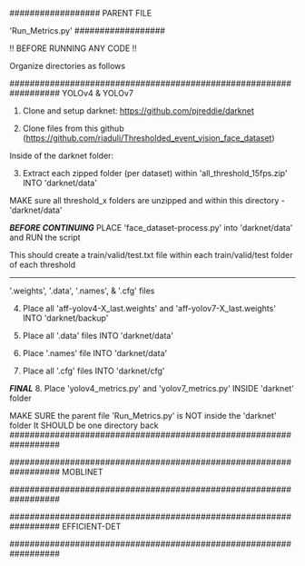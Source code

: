 ##################
PARENT FILE

'Run_Metrics.py'
##################

!! BEFORE RUNNING ANY CODE !!

Organize directories as follows

##################################################################
YOLOv4 & YOLOv7

1. Clone and setup darknet: https://github.com/pjreddie/darknet

2. Clone files from this github (https://github.com/riaduli/Thresholded_event_vision_face_dataset)

Inside of the darknet folder:

3. Extract each zipped folder (per dataset) within 'all_threshold_15fps.zip' INTO 'darknet/data'

MAKE sure all threshold_x folders are unzipped and within this directory - 'darknet/data'

***BEFORE CONTINUING***
PLACE 'face_dataset-process.py' into 'darknet/data' and RUN the script

This should create a train/valid/test.txt file within each train/valid/test folder of each threshold
***********************

'.weights', '.data', '.names', & '.cfg' files

4. Place all 'aff-yolov4-X_last.weights' and 'aff-yolov7-X_last.weights' INTO 'darknet/backup'

5. Place all '.data' files INTO 'darknet/data'

6. Place '.names' file INTO 'darknet/data'

7. Place all '.cfg' files INTO 'darknet/cfg'

***FINAL***
8. Place 'yolov4_metrics.py' and 'yolov7_metrics.py' INSIDE 'darknet' folder

MAKE SURE the parent file 'Run_Metrics.py' is NOT inside the 'darknet' folder
It SHOULD be one directory back
##################################################################

##################################################################
MOBLINET



##################################################################

##################################################################
EFFICIENT-DET


##################################################################


